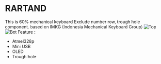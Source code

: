 # RARTAND
This is 60% mechanical keyboard Exclude number row, trough hole component. based on IMKG (Indonesia Mechanical Keyboard Group)
![Top](https://user-images.githubusercontent.com/30220306/107148148-4b9b4a80-6984-11eb-9e2b-d0f6be4419de.png)
![Bot](https://user-images.githubusercontent.com/30220306/107148156-5d7ced80-6984-11eb-9b34-b0377fb2b648.png)
Feature :
* Atmel328p
* Mini USB
* OLED
* Trough hole
